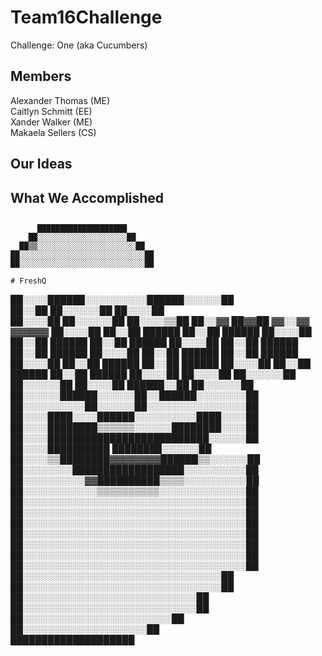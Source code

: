 # Team16Challenge
  Challenge: One (aka Cucumbers)
  
## Members
  Alexander Thomas (ME)  
  Caitlyn Schmitt (EE)  
  Xander Walker (ME)  
  Makaela Sellers (CS)  
  
## Our Ideas

## What We Accomplished

## 




          ████████████████████                                
        ██░░░░░░░░░░░░░░░░░░░░██        
      ██▒▒░░░░░░░░░░░░░░░░░░░░░░██      
    ██░░░░░░░░░░░░░░░░░░░░░░░░░░░░██    
    ██░░░░░░░░░░░░░░░░░░░░░░░░░░░░██  
    
    # FreshQ
    
    
  ██░░░░██████░░░░░░░░░░██████░░░░░░██  
  ██░░██      ██░░░░░░██      ██░░░░██  
██░░░░██      ██░░░░░░██      ██░░░░▒▒██
██░░▓▓  ██▓▓██  ▓▓░░▓▓  ▓▓▓▓▓▓  ██░░░░██
██░░██  ██████  ██░░██  ██████  ██░░░░██
██░░██  ██████  ██░░██  ██████  ██░░░░██
██░░██  ██████  ██░░██  ██████  ██░░░░██
██░░██  ██████  ██░░██  ██████  ██░░░░██
██░░██  ██████  ██░░██  ██████  ██░░░░██
██░░██  ██████  ██░░██  ██████  ██░░░░██
██░░░░██      ██░░░░░░██      ██░░░░░░██
██░░░░██      ██████░░██      ██░░░░░░██
██░░░░░░██████░░░░░░██░░██████░░░░░░░░██
██░░░░░░░░░░██░░░░░░██░░░░░░░░░░░░░░░░██
██░░░░████░░░░██████░░░░░░░░░░████░░░░██
██░░░░████████▒▒▒▒▒▒░░░░░░████████░░░░██
██░░░░██████████████████████████░░░░░░██
██░░░░██████████        ████████░░░░░░██
██░░░░▒▒████████▓▓▓▓▓▓▓▓██████▒▒░░░░░░██
██░░░░░░░░██████████████████░░░░░░░░░░██
██░░░░░░░░░░▓▓██████████▒▒▒▒░░░░░░░░░░██
██░░░░░░░░░░░░▒▒▒▒▒▒▒▒▒▒░░░░░░░░░░░░░░██
██░░░░░░░░░░░░░░░░░░░░░░░░░░░░░░░░░░░░██
██░░░░░░░░░░░░░░░░░░░░░░░░░░░░░░░░░░░░██
██░░░░░░░░░░░░░░░░░░░░░░░░░░░░░░░░░░░░██
██░░░░░░░░░░░░░░░░░░░░░░░░░░░░░░░░░░░░██
██░░░░░░░░░░░░░░░░░░░░░░░░░░░░░░░░░░░░██
██░░░░░░░░░░░░░░░░░░░░░░░░░░░░░░░░░░░░██
██░░░░░░░░░░░░░░░░░░░░░░░░░░░░░░░░░░░░██
  ██░░░░░░░░░░░░░░░░░░░░░░░░░░░░░░░░██  
  ██░░░░░░░░░░░░░░░░░░░░░░░░░░░░░░░░██  
    ██░░░░░░░░░░░░░░░░░░░░░░░░░░░░██    
    ██░░░░░░░░░░░░░░░░░░░░░░░░░░░░██    
      ██░░░░░░░░░░░░░░░░░░░░░░░░██      
        ██░░░░░░░░░░░░░░░░░░░░██        
          ████████████████████          


